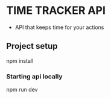 # TIME TRACKER API
- API that keeps time for your actions

## Project setup
npm install


### Starting api locally
npm run dev